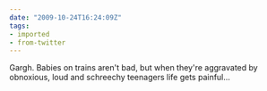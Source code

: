 ```yaml
---
date: "2009-10-24T16:24:09Z"
tags:
- imported
- from-twitter
---
```

Gargh. Babies on trains aren't bad, but when they're aggravated by obnoxious, loud and schreechy teenagers life gets painful…
